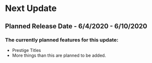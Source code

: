 # Next Update
## Planned Release Date - 6/4/2020 - 6/10/2020

### The currently planned features for this update:

* Prestige Titles
* More things than this are planned to be added.